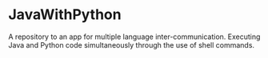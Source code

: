# JavaWithPython
A repository to an app for multiple language inter-communication. 
Executing Java and Python code simultaneously through the use of shell commands.
